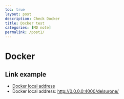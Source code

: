 ```yaml
---
toc: true
layout: post
description: Check Docker
title: Docker test
categories: [MD note]
permalink: /post1/
---
```


# Docker

## Link example
- [Docker local address](http://localhost:4000/delsurone/)
- Docker local address: http://0.0.0.0:4000/delsurone/
